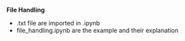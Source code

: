 <b><c>File Handling</c></b>

- .txt file are imported in .ipynb
- file_handling.ipynb are the example and their explanation